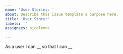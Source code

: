 ```yaml
---
name: 'User Stories: '
about: Describe this issue template's purpose here.
title: 'User Story:'
labels: ''
assignees: nicolemne

---
```


As a user I can __ so that I can __
